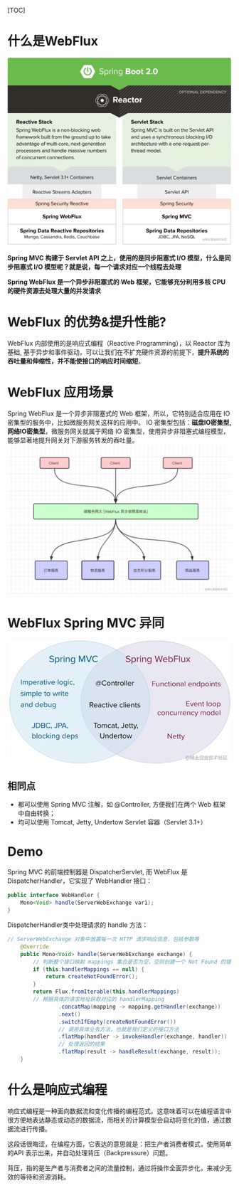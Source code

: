 [TOC]

# 什么是WebFlux
![](..\images\webflux01.awebp)

**Spring MVC 构建于 Servlet API 之上，使用的是同步阻塞式 I/O 模型，什么是同步阻塞式 I/O 模型呢？就是说，每一个请求对应一个线程去处理**

**Spring WebFlux 是一个异步非阻塞式的 Web 框架，它能够充分利用多核 CPU 的硬件资源去处理大量的并发请求**

# WebFlux 的优势&提升性能?
WebFlux 内部使用的是响应式编程（Reactive Programming），以 Reactor 库为基础, 基于异步和事件驱动，可以让我们在不扩充硬件资源的前提下，**提升系统的吞吐量和伸缩性，并不能使接口的响应时间缩短**。


# WebFlux 应用场景
Spring WebFlux 是一个异步非阻塞式的 Web 框架，所以，它特别适合应用在 IO 密集型的服务中，比如微服务网关这样的应用中。
IO 密集型包括：**磁盘IO密集型, 网络IO密集型**，微服务网关就属于网络 IO 密集型，使用异步非阻塞式编程模型，能够显著地提升网关对下游服务转发的吞吐量。
![](..\images\webflux02.awebp)


# WebFlux Spring MVC 异同
![](..\images\webflux03.awebp)

## 相同点
* 都可以使用 Spring MVC 注解，如 @Controller, 方便我们在两个 Web 框架中自由转换；
* 均可以使用 Tomcat, Jetty, Undertow Servlet 容器（Servlet 3.1+）


# Demo
Spring MVC 的前端控制器是 DispatcherServlet, 而 WebFlux 是 DispatcherHandler，它实现了 WebHandler 接口：
```java
public interface WebHandler {
    Mono<Void> handle(ServerWebExchange var1);
}
```

DispatcherHandler类中处理请求的 handle 方法：
```java
// ServerWebExchange 对象中放置每一次 HTTP 请求响应信息，包括参数等
	@Override
	public Mono<Void> handle(ServerWebExchange exchange) {
        // 判断整个接口映射 mappings 集合是否为空，空则创建一个 Not Found 的错误
		if (this.handlerMappings == null) {
			return createNotFoundError();
		}
		return Flux.fromIterable(this.handlerMappings)
        // 根据具体的请求地址获取对应的 handlerMapping
				.concatMap(mapping -> mapping.getHandler(exchange))
				.next()
				.switchIfEmpty(createNotFoundError())
                // 调用具体业务方法，也就是我们定义的接口方法
				.flatMap(handler -> invokeHandler(exchange, handler))
                // 处理返回的结果
				.flatMap(result -> handleResult(exchange, result));
	}
```

# 什么是响应式编程

响应式编程是一种面向数据流和变化传播的编程范式。这意味着可以在编程语言中很方便地表达静态或动态的数据流，而相关的计算模型会自动将变化的值，通过数据流进行传播。

这段话很晦涩，在编程方面，它表达的意思就是：把生产者消费者模式，使用简单的API 表示出来，并自动处理背压（Backpressure）问题。

背压，指的是生产者与消费者之间的流量控制，通过将操作全面异步化，来减少无效的等待和资源消耗。